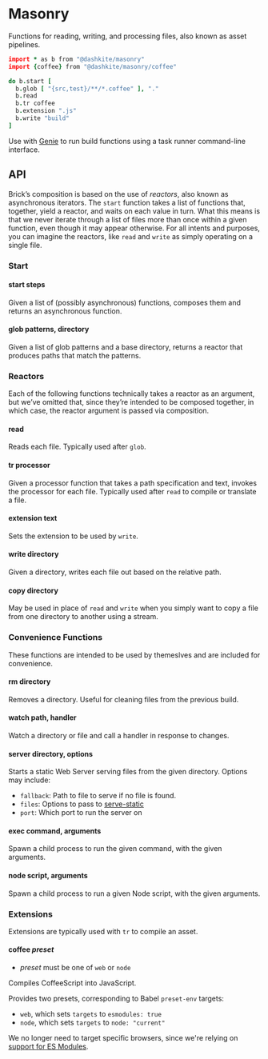# Masonry

Functions for reading, writing, and processing files, also known as asset pipelines.

```coffeescript
import * as b from "@dashkite/masonry"
import {coffee} from "@dashkite/masonry/coffee"

do b.start [
  b.glob [ "{src,test}/**/*.coffee" ], "."
  b.read
  b.tr coffee
  b.extension ".js"
  b.write "build"
]
```

Use with [Genie][] to run build functions using a task runner command-line interface.

[Genie]://github.com/dashkite/genie#genie

## API

Brick’s composition is based on the use of _reactors_, also known as asynchronous iterators. The `start` function takes a list of functions that, together, yield a reactor, and waits on each value in turn. What this means is that we never iterate through a list of files more than once within a given function, even though it may appear otherwise. For all intents and purposes, you can imagine the reactors, like `read` and `write` as simply operating on a single file.

### Start

#### start steps

Given a list of (possibly asynchronous) functions, composes them and returns an asynchronous function.

#### glob patterns, directory

Given a list of glob patterns and a base directory, returns a reactor that produces paths that match the patterns.

### Reactors

Each of the following functions technically takes a reactor as an argument, but we’ve omitted that, since they’re intended to be composed together, in which case, the reactor argument is passed via composition.

#### read

Reads each file. Typically used after `glob`.

#### tr processor

Given a processor function that takes a path specification and text, invokes the processor for each file. Typically used after `read` to compile or translate a file.

#### extension text

Sets the extension to be used by `write`.

#### write directory

Given a directory, writes each file out based on the relative path.

#### copy directory

May be used in place of `read` and `write` when you simply want to copy a file from one directory to another using a stream.

### Convenience Functions

These functions are intended to be used by themeslves and are included for convenience.

#### rm directory

Removes a directory. Useful for cleaning files from the previous build.

#### watch path, handler

Watch a directory or file and call a handler in response to changes.

#### server directory, options

Starts a static Web Server serving files from the given directory. Options may include:

- `fallback`: Path to file to serve if no file is found.
- `files`: Options to pass to [serve-static][]
- `port`: Which port to run the server on

[serve-static]: http://expressjs.com/en/resources/middleware/serve-static.html

#### exec command, arguments

Spawn a child process to run the given command, with the given arguments.

#### node script,  arguments

Spawn a child process to run a given Node script, with the given arguments.

### Extensions

Extensions are typically used with `tr` to compile an asset.

#### coffee _preset_

- _preset_ must be one of `web` or `node`

Compiles CoffeeScript into JavaScript.

Provides two presets, corresponding to Babel `preset-env` targets:

- `web`, which sets `targets` to `esmodules: true`
- `node`, which sets `targets` to `node: "current"`

We no longer need to target specific browsers, since we're relying on [support for ES Modules](https://caniuse.com/mdn-javascript_statements_import).
